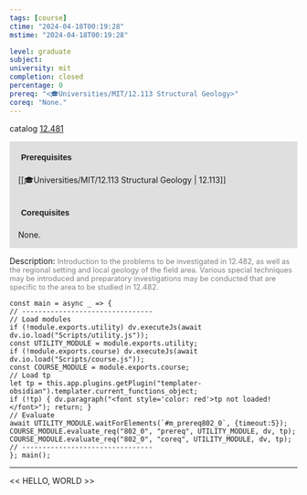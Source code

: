 ```yaml
---
tags: [course]
ctime: "2024-04-18T00:19:28"
mstime: "2024-04-18T00:19:28"

level: graduate
subject: 
university: mit
completion: closed
percentage: 0
prereq: "<🎓Universities/MIT/12.113 Structural Geology>"
coreq: "None."
---
```


catalog [12.481](http://student.mit.edu/catalog/m12b.html#12.481)

<span style="display: block; padding: 15px; background-color: rgb(100, 100, 100, 0.2);"><font id="m_prereq802_0" style="display: block; font-family: Arial, sans-serif; font-weight: bold; padding: 5px">Prerequisites</font><br><span id="prereq802_0">[[🎓Universities/MIT/12.113 Structural Geology | 12.113]]</span></span>
<span style="display: block; padding: 15px; background-color: rgb(100, 100, 100, 0.2);"><font id="m_coreq802_0" style="display: block; font-family: Arial, sans-serif; font-weight: bold; padding: 5px">Corequisites</font><br><span id="coreq802_0">None.</span></span>

<font style="">Description:</font>
<font style="color: grey; font-size: 0.8rem;">Introduction to the problems to be investigated in 12.482, as well as the regional setting and local geology of the field area. Various special techniques may be introduced and preparatory investigations may be conducted that are specific to the area to be studied in 12.482.</font>

```dataviewjs
const main = async _ => {
// --------------------------------
// Load modules
if (!module.exports.utility) dv.executeJs(await dv.io.load("Scripts/utility.js"));
const UTILITY_MODULE = module.exports.utility;
if (!module.exports.course) dv.executeJs(await dv.io.load("Scripts/course.js"));
const COURSE_MODULE = module.exports.course;
// Load tp
let tp = this.app.plugins.getPlugin("templater-obsidian").templater.current_functions_object;
if (!tp) { dv.paragraph("<font style='color: red'>tp not loaded!</font>"); return; }
// Evaluate
await UTILITY_MODULE.waitForElements(`#m_prereq802_0`, {timeout:5});
COURSE_MODULE.evaluate_req("802_0", "prereq", UTILITY_MODULE, dv, tp);
COURSE_MODULE.evaluate_req("802_0", "coreq", UTILITY_MODULE, dv, tp);
// --------------------------------
}; main();
```

---

<< HELLO, WORLD >>
